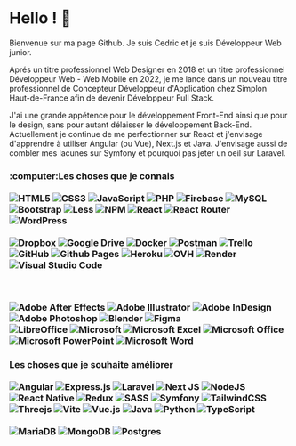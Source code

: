 <h1>Hello ! 👋</h1>
<p>Bienvenue sur ma page Github. Je suis Cedric et je suis Développeur Web junior. </p>

<p>Aprés un titre professionnel Web Designer en 2018 et un titre professionnel Développeur Web - Web Mobile en 2022, je me lance dans un nouveau titre professionnel de Concepteur Développeur d'Application chez Simplon Haut-de-France afin de devenir Développeur Full Stack. </p>

<p>J'ai une grande appétence pour le développement Front-End ainsi que pour le design, sans pour autant délaisser le développement Back-End. Actuellement je continue de me perfectionner sur React et j'envisage d'apprendre à utiliser Angular (ou Vue), Next.js et Java. J'envisage aussi de combler mes lacunes sur Symfony et pourquoi pas jeter un oeil sur Laravel. </p>

<h3>:computer:Les choses que je connais </3>
</br></br>

  <!-- <img alt="Bootstrap" src="https://img.shields.io/badge/bootstrap-%23563D7C.svg?style=for-the-badge&logo=bootstrap&logoColor=white" /> -->
  <img alt="HTML5" src="https://img.shields.io/badge/html5-%23E34F26.svg?style=flat-square&logo=html5&logoColor=white" />
  <img alt="CSS3" src="https://img.shields.io/badge/css3-%231572B6.svg?style=flat-square&logo=css3&logoColor=white" />
  <img alt="JavaScript" src="https://img.shields.io/badge/javascript-%23323330.svg?style=flat-square&logo=javascript&logoColor=%23F7DF1E" />
  <img alt="PHP" src="https://img.shields.io/badge/php-%23777BB4.svg?style=flat-square&logo=php&logoColor=white" />
  <img alt="Firebase" src="https://img.shields.io/badge/Firebase-039BE5?style=flat-square&logo=Firebase&logoColor=white" />
  <img alt="MySQL" src="https://img.shields.io/badge/mysql-%2300f.svg?style=flat-square&logo=mysql&logoColor=white" />
  <img alt="Bootstrap" src="https://img.shields.io/badge/bootstrap-%23563D7C.svg?style=flat-square&logo=bootstrap&logoColor=white" />
  <img alt="Less" src="https://img.shields.io/badge/less-2B4C80?style=flat-square&logo=less&logoColor=white" />
  <img alt="NPM" src="https://img.shields.io/badge/NPM-%23CB3837.svg?style=flat-square&logo=npm&logoColor=white" />
  <img alt="React" src="https://img.shields.io/badge/react-%2320232a.svg?style=flat-square&logo=react&logoColor=%2361DAFB" />
  <img alt="React Router" src="https://img.shields.io/badge/React_Router-CA4245?style=flat-square&logo=react-router&logoColor=white" />
  <img alt="WordPress" src="https://img.shields.io/badge/WordPress-%23117AC9.svg?style=flat-square&logo=WordPress&logoColor=white" />
</br></br>
  <img alt="Dropbox" src="https://img.shields.io/badge/Dropbox-%233B4D98.svg?style=flat-square&logo=Dropbox&logoColor=white" />
  <img alt="Google Drive" src="https://img.shields.io/badge/Google%20Drive-4285F4?style=flat-square&logo=googledrive&logoColor=white" />
  <img alt="Docker" src="https://img.shields.io/badge/docker-%230db7ed.svg?style=flat-square&logo=docker&logoColor=white" />
  <img alt="Postman" src="https://img.shields.io/badge/Postman-FF6C37?style=flat-square&logo=postman&logoColor=white" />
  <img alt="Trello" src="https://img.shields.io/badge/Trello-%23026AA7.svg?style=flat-square&logo=Trello&logoColor=white" />
  <img alt="GitHub" src="https://img.shields.io/badge/github-%23121011.svg?style=flat-square&logo=github&logoColor=white" />

  <img alt="Github Pages" src="https://img.shields.io/badge/github%20pages-121013?style=flat-square&logo=github&logoColor=white" />
  <img alt="Heroku" src="https://img.shields.io/badge/heroku-%23430098.svg?style=flat-square&logo=heroku&logoColor=white" />
  <img alt="OVH" src="https://img.shields.io/badge/ovh-%23123F6D.svg?style=flat-square&logo=ovh&logoColor=#123F6D" />
  <img alt="Render" src="https://img.shields.io/badge/Render-%46E3B7.svg?style=flat-square&logo=render&logoColor=white" />

  <!-- <img alt="CodePen" src="https://img.shields.io/badge/CodePen-white?style=flat-square&logo=codepen&logoColor=black" />
  <img alt="Notepad++" src="https://img.shields.io/badge/Notepad++-90E59A.svg?style=flat-square&logo=notepad%2b%2b&logoColor=black" />
  <img alt="Sublime Text" src="https://img.shields.io/badge/sublime_text-%23575757.svg?style=flat-square&logo=sublime-text&logoColor=important" /> -->
  <img alt="Visual Studio Code" src="https://img.shields.io/badge/Visual%20Studio%20Code-0078d7.svg?style=flat-square&logo=visual-studio-code&logoColor=white" />

  <!-- <img alt="Edge" src="https://img.shields.io/badge/Edge-0078D7?style=flat-square&logo=Microsoft-edge&logoColor=white" />
  <img alt="Firefox" src="https://img.shields.io/badge/Firefox-FF7139?style=flat-square&logo=Firefox-Browser&logoColor=white" />
  <img alt="Google Chrome" src="https://img.shields.io/badge/Google%20Chrome-4285F4?style=flat-square&logo=GoogleChrome&logoColor=white" />
  <img alt="Opera" src="https://img.shields.io/badge/Opera-FF1B2D?style=flat-square&logo=Opera&logoColor=white" />
  <img alt="Safari" src="https://img.shields.io/badge/Safari-000000?style=flat-square&logo=Safari&logoColor=white" /> -->
</br></br>
  <img alt="Adobe After Effects" src="https://img.shields.io/badge/Adobe%20After%20Effects-9999FF.svg?style=flat-square&logo=Adobe%20After%20Effects&logoColor=white" />
  <img alt="Adobe Illustrator" src="https://img.shields.io/badge/adobe%20illustrator-%23FF9A00.svg?style=flat-square&logo=adobe%20illustrator&logoColor=white" />
  <img alt="Adobe InDesign" src="https://img.shields.io/badge/Adobe%20InDesign-49021F?style=flat-square&logo=adobeindesign&logoColor=white" />
  <img alt="Adobe Photoshop" src="https://img.shields.io/badge/adobe%20photoshop-%2331A8FF.svg?style=flat-square&logo=adobe%20photoshop&logoColor=white" />
  <img alt="Blender" src="https://img.shields.io/badge/blender-%23F5792A.svg?style=flat-square&logo=blender&logoColor=white" />
  <img alt="Figma" src="https://img.shields.io/badge/figma-%23F24E1E.svg?style=flat-square&logo=figma&logoColor=white" />
</br>
  <img alt="LibreOffice" src="https://img.shields.io/badge/LibreOffice-%2318A303?style=flat-square&logo=LibreOffice&logoColor=white" />
  <img alt="Microsoft" src="https://img.shields.io/badge/Microsoft-0078D4?style=flat-square&logo=microsoft&logoColor=white" />
  <img alt="Microsoft Excel" src="https://img.shields.io/badge/Microsoft_Excel-217346?style=flat-square&logo=microsoft-excel&logoColor=white" />
  <img alt="Microsoft Office" src="https://img.shields.io/badge/Microsoft_Office-D83B01?style=flat-square&logo=microsoft-office&logoColor=white" />
  <img alt="Microsoft PowerPoint" src="https://img.shields.io/badge/Microsoft_PowerPoint-B7472A?style=flat-square&logo=microsoft-powerpoint&logoColor=white" />
  <img alt="Microsoft Word" src="https://img.shields.io/badge/Microsoft_Word-2B579A?style=flat-square&logo=microsoft-word&logoColor=white" />

<h3>Les choses que je souhaite améliorer </3>
</br></br>

<img alt="Angular" src="https://img.shields.io/badge/angular-%23DD0031.svg?style=flat-square&logo=angular&logoColor=white" />
<img alt="Express.js" src="https://img.shields.io/badge/express.js-%23404d59.svg?style=flat-square&logo=express&logoColor=%2361DAFB" />
<img alt="Laravel" src="https://img.shields.io/badge/laravel-%23FF2D20.svg?style=flat-square&logo=laravel&logoColor=white" />
<img alt="Next JS" src="https://img.shields.io/badge/Next-black?style=flat-square&logo=next.js&logoColor=white" />
<img alt="NodeJS" src="https://img.shields.io/badge/node.js-6DA55F?style=flat-square&logo=node.js&logoColor=white" />
<img alt="React Native" src="https://img.shields.io/badge/react_native-%2320232a.svg?style=flat-square&logo=react&logoColor=%2361DAFB" />
<img alt="Redux" src="https://img.shields.io/badge/redux-%23593d88.svg?style=flat-square&logo=redux&logoColor=white" />
<img alt="SASS" src="https://img.shields.io/badge/SASS-hotpink.svg?style=flat-square&logo=SASS&logoColor=white" />
<img alt="Symfony" src="https://img.shields.io/badge/symfony-%23000000.svg?style=flat-square&logo=symfony&logoColor=white" />
<img alt="TailwindCSS" src="https://img.shields.io/badge/tailwindcss-%2338B2AC.svg?style=flat-square&logo=tailwind-css&logoColor=white" />
<img alt="Threejs" src="https://img.shields.io/badge/threejs-black?style=flat-square&logo=three.js&logoColor=white" />
<img alt="Vite" src="https://img.shields.io/badge/vite-%23646CFF.svg?style=flat-square&logo=vite&logoColor=white" />
<img alt="Vue.js" src="https://img.shields.io/badge/vuejs-%2335495e.svg?style=flat-square&logo=vuedotjs&logoColor=%234FC08D" />
<img alt="Java" src="https://img.shields.io/badge/java-%23ED8B00.svg?style=flat-square&logo=openjdk&logoColor=white" />
<img alt="Python" src="https://img.shields.io/badge/python-3670A0?style=flat-square&logo=python&logoColor=ffdd54" />
<img alt="TypeScript" src="https://img.shields.io/badge/typescript-%23007ACC.svg?style=flat-square&logo=typescript&logoColor=white" />
</br></br>
<img alt="MariaDB" src="https://img.shields.io/badge/MariaDB-003545?style=flat-square&logo=mariadb&logoColor=white" />
<img alt="MongoDB" src="https://img.shields.io/badge/MongoDB-%234ea94b.svg?style=flat-square&logo=mongodb&logoColor=white" />
<img alt="Postgres" src="https://img.shields.io/badge/postgres-%23316192.svg?style=flat-square&logo=postgresql&logoColor=white" />

